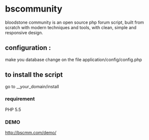 # bscommunity
bloodstone community is an open source php forum script, built from scratch with modern techniques and tools, with clean, simple and responsive design.

## configuration :
make you database change on the file application/config/config.php

## to install the script
go to __your_domain/install

### requirement
PHP 5.5

### DEMO
http://bscmm.com/demo/
